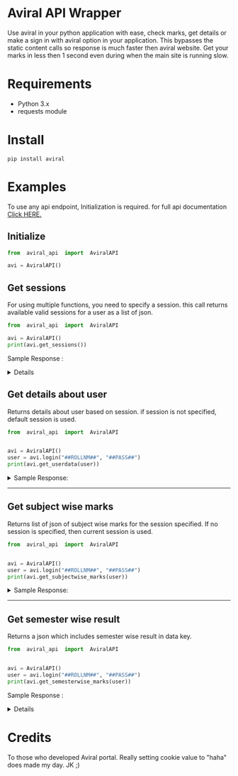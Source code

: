 # Aviral API Wrapper

Use aviral in your python application with ease, check marks, get details or make a sign in with aviral option in your application.
This bypasses the static content calls so response is much faster then aviral website. Get your marks in less then 1 second even during when the main site is running slow. 


# Requirements
- Python 3.x
- requests module
# Install

`pip install aviral`

# Examples

To use any api endpoint, Initialization is required. for full api documentation [Click HERE.](https://shivamhw.github.io/aviral)

## Initialize

```python
from  aviral_api  import  AviralAPI

avi = AviralAPI()
```
## Get sessions
For using multiple functions, you need to specify a session. this call returns available valid sessions for a user as a list of json.
```python
from  aviral_api  import  AviralAPI

avi = AviralAPI()
print(avi.get_sessions())
```
Sample Response :
<details>

```json
[
   {
      "current":true,
      "name":"July-Dec 2020",
      "session_id":"JUL-20"
   },
   {
      "current":false,
      "name":"July-Dec 2018",
      "session_id":"JUL-18"
   },
   {
      "current":false,
      "name":"Jan-June 2019",
      "session_id":"JAN-19"
   },
   {
      "current":false,
      "name":"SUMMER 2019",
      "session_id":"SUM-19"
   },
   {
      "current":false,
      "name":"July-Dec 2019",
      "session_id":"JUL-19"
   },
   {
      "current":false,
      "name":"SUMMER 2020",
      "session_id":"SUM-20"
   },
   {
      "current":true,
      "name":"Jan-June 2021",
      "session_id":"JAN-21"
   },
   {
      "current":true,
      "name":"SUMMER 2021",
      "session_id":"SUM-21"
   },
   {
      "current":true,
      "name":"July-Dec 2021",
      "session_id":"JUL-21"
   },
   {
      "current":true,
      "name":"Jan-June 2020",
      "session_id":"JAN-20"
   }
]
```
</details>

## Get details about user

Returns details about user based on session. if session is not specified, default session is used.

```python
from  aviral_api  import  AviralAPI


avi = AviralAPI()
user = avi.login("##ROLLNM##", "##PASS##")
print(avi.get_userdata(user))
```

<details>
  <summary>Sample Response:</summary>

```json
{
   "completed_elective":4,
   "enrolled_courses_core":1,
   "enrolled_courses":4,
   "cgpi":8.95,
   "completed_core":32,
   "total_elective_credits":16,
   "last_name":"",
   "semester":"Third",
   "admission_year":2020,
   "enrolled_courses_elective":3,
   "duration":2,
   "student_id":"MIT2020122",
   "total_core_credits":48,
   "section":"",
   "total_credits":64,
   "first_name":"Shivam Mishra",
   "program":"M.Tech. IT (CLIS)",
   "completed_total":36,
   "enrolled_courses_addon":0,
   "middle_name":"",
   "phone":"##"
}
```

</details>

---

## Get subject wise marks

Returns list of json of subject wise marks for the session specified. If no session is specified, then current session is used.

```python
from  aviral_api  import  AviralAPI


avi = AviralAPI()
user = avi.login("##ROLLNM##", "##PASS##")
print(avi.get_subjectwise_marks(user))

```

<details>
  <summary>Sample Response:</summary>

```json
[
   {
      "course_id":"MITD",
      "c1_marks":"29.00",
      "credits":4,
      "total":"80.00",
      "c3_marks":"28.00",
      "gpa":"9.64",
      "name":"Intrusion Detection System",
      "c2_marks":"23.00"
   },
   {
      "course_id":"MDAS",
      "c1_marks":"21.60",
      "credits":4,
      "total":"71.81",
      "c3_marks":"33.06",
      "gpa":"8.26",
      "name":"Database Security",
      "c2_marks":"17.15"
   },
   {
      "course_id":"MINP",
      "c1_marks":"19.00",
      "credits":4,
      "total":"N/A",
      "c3_marks":"N/A",
      "gpa":"N/A",
      "name":"Internet Protocols",
      "c2_marks":"21.00"
   },
   {
      "course_id":"MTHE",
      "c1_marks":"N/A",
      "credits":6,
      "total":"N/A",
      "c3_marks":"N/A",
      "gpa":"N/A",
      "name":"Thesis - I",
      "c2_marks":"N/A"
   }
]
```

</details>

---

## Get semester wise result

Returns a json which includes semester wise result in data key.
```python
from  aviral_api  import  AviralAPI


avi = AviralAPI()
user = avi.login("##ROLLNM##", "##PASS##")
print(avi.get_semesterwise_marks(user))
```
Sample Response :
<details>

```json
{
   "data":[
      {
         "sgpi":"8.76",
         "semester":1
      },
      {
         "sgpi":"9.10",
         "semester":2
      }
   ]
}
```
</details>

# Credits

To those who developed Aviral portal. Really setting cookie value to "haha" does made my day. JK ;)
